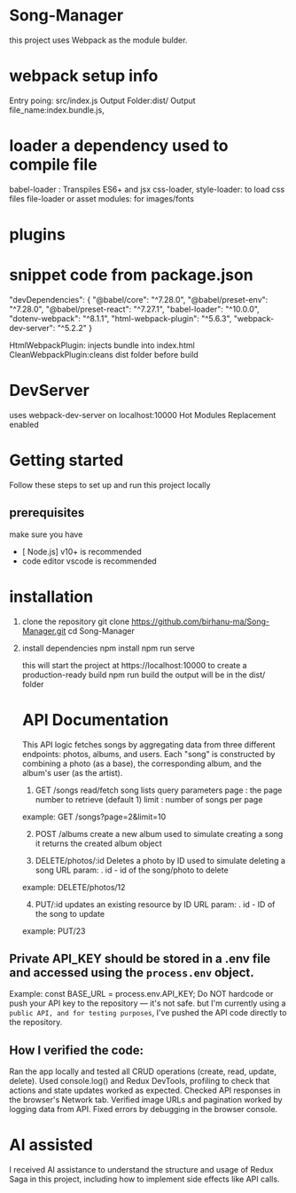 # Song-Manager

this project uses Webpack as the module bulder.

# webpack setup info

Entry poing: src/index.js
Output Folder:dist/
Output file_name:index.bundle.js,

# loader a dependency used to compile file

babel-loader : Transpiles ES6+ and jsx
css-loader, style-loader: to load css files
file-loader or asset modules: for images/fonts

# plugins

# snippet code from package.json

"devDependencies": {
"@babel/core": "^7.28.0",
"@babel/preset-env": "^7.28.0",
"@babel/preset-react": "^7.27.1",
"babel-loader": "^10.0.0",
"dotenv-webpack": "^8.1.1",
"html-webpack-plugin": "^5.6.3",
"webpack-dev-server": "^5.2.2"
}

HtmlWebpackPlugin: injects bundle into index.html
CleanWebpackPlugin:cleans dist folder before build

# DevServer

uses webpack-dev-server on localhost:10000
Hot Modules Replacement enabled

# Getting started

Follow these steps to set up and run this project locally

## prerequisites

make sure you have

- [ Node.js] v10+ is recommended
- code editor vscode is recommended

# installation

1. clone the repository
   git clone https://github.com/birhanu-ma/Song-Manager.git
   cd Song-Manager
2. install dependencies
   npm install
   npm run serve

   this will start the project at https://localhost:10000
   to create a production-ready build
   npm run build
   the output will be in the dist/ folder

   # API Documentation

   This API logic fetches songs by aggregating data from three different endpoints: photos, albums, and users. Each "song" is constructed by combining a photo (as a base), the corresponding album, and the album's user (as the artist).

   1. GET /songs
      read/fetch song lists
      query parameters
      page : the page number to retrieve (default 1)
      limit : number of songs per page

   example:
   GET /songs?page=2&limit=10

   2. POST /albums
      create a new album used to simulate creating a song
      it returns the created album object

   3. DELETE/photos/:id
      Deletes a photo by ID used to simulate deleting a song
      URL param:
      . id - id of the song/photo to delete

   example:
   DELETE/photos/12

   4. PUT/:id
      updates an existing resource by ID
      URL param:
      . id - ID of the song to update

   example:
   PUT/23

## Private API_KEY should be stored in a .env file and accessed using the `process.env` object.

Example: const BASE_URL = process.env.API_KEY;
Do NOT hardcode or push your API key to the repository — it's not safe.
but I'm currently using a `public API, and for testing purposes`, I've pushed the API code directly to the repository.

## How I verified the code:

Ran the app locally and tested all CRUD operations (create, read, update, delete).
Used console.log() and Redux DevTools, profiling to check that actions and state updates worked as expected.
Checked API responses in the browser's Network tab.
Verified image URLs and pagination worked by logging data from API.
Fixed errors by debugging in the browser console.

# AI assisted

I received AI assistance to understand the structure and usage of Redux Saga in this project, including how to implement side effects like API calls.
